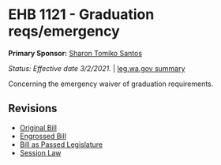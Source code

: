 # EHB 1121 - Graduation reqs/emergency
**Primary Sponsor:** [Sharon Tomiko Santos](/person/leg/sharontomiko.santos.md)

*Status: Effective date 3/2/2021.* | [leg.wa.gov summary](https://app.leg.wa.gov/billsummary?BillNumber=1121&Year=2021)

Concerning the emergency waiver of graduation requirements.

## Revisions
* [Original Bill](1/)
* [Engrossed Bill](1/)
* [Bill as Passed Legislature](1/)
* [Session Law](1/)